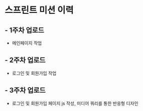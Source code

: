 # 스프린트 미션 이력

## - 1주차 업로드 
- 메인페이지 작업

## - 2주차 업로드
- 로그인 및 회원가입 작업

## - 3주차 업로드
- 로그인 및 회원가입 페이지 js 작성, 미디어 쿼리를 통한 반응형 디자인
